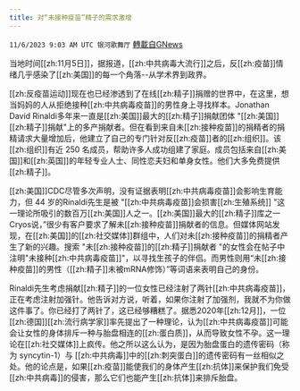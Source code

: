 ```yaml
---
title: 对“未接种疫苗”精子的需求激增
---
```

`11/6/2023 9:03 AM UTC 银河歌舞厅` [轉載自GNews](https://gnews.org/articles/1928753)

当地时间[[zh:11月5日]]，据报道，[[zh:中共病毒大流行]]之后，反[[zh:疫苗]]情绪几乎感染了[[zh:美国]]的每一个角落--从学术界到政界。

[[zh:反疫苗运动]]现在也已经渗透到了在线[[zh:精子]]捐赠的世界中，在这里，想当妈妈的人从拒绝接种[[zh:中共病毒疫苗]]的男性身上寻找样本。Jonathan David Rinaldi多年来一直是[[zh:美国]]最大的[[zh:精子]]捐献团体 "[[zh:美国]][[zh:精子]]捐献"上的多产捐献者。但在看到来自未[[zh:接种疫苗]]的捐精者的捐精请求大量增加后，他建立了自己的专门针对反[[zh:疫苗]]者的[[zh:组织]]。该[[zh:组织]]有近 250 名成员，帮助许多人成功组建了家庭。成员包括来自[[zh:美国]]和[[zh:英国]]的年轻专业人士、同性恋夫妇和单身女性。他们大多免费提供[[zh:精子]]。

[[zh:美国]]CDC尽管多次声明，没有证据表明[[zh:中共病毒疫苗]]会影响生育能力，但 44 岁的Rinaldi先生是被 "[[zh:中共病毒疫苗]]会损害[[zh:生殖系统]] "这一理论所吸引的数百万[[zh:美国]]人之一。[[zh:美国]]最大的[[zh:精子]]库之一Cryos说，”很少有客户要求了解未[[zh:接种疫苗]]捐献者的信息。但媒体网站发现，在[[zh:美国]]的[[zh:社交媒体]]群组中，人们对未[[zh:接种疫苗]]的捐精者产生了新的兴趣。搜索 "未[[zh:接种疫苗]]的[[zh:精子]]捐献者 "的女性会在帖子中注明"未接种[[zh:中共病毒疫苗]]"，以寻找生孩子的伴侣。而男性则用“未[[zh:接种疫苗]]的男性（[[zh:精子]]未被mRNA修饰）”等词语来表明自己的身份。

Rinaldi先生考虑捐献[[zh:精子]]的一位女性已经注射了两针[[zh:中共病毒疫苗]]，正在考虑注射加强针。他告诉对方说，听着，如果你注射了加强剂，我就不为你做这件事了。你已经打了两针了，这已经够糟糕了。据悉2020年[[zh:12月]]，一位[[zh:德国]][[zh:流行病学家]]率先提出了一种理论，认为[[zh:中共病毒疫苗]]可能会让女性的身体排斥一种与胎盘相连的[[zh:蛋白质]]，从而导致女性不孕。这一理论在[[zh:社交媒体]]上疯传。他之所以这么认为，是因为胎盘蛋白的遗传密码（称为 syncytin-1）与 [[zh:中共病毒]]中的[[zh:刺突蛋白]]的遗传密码有一丝相似之处。他的论点是，如果[[zh:疫苗]]能使我们的身体产生[[zh:抗体]]来保护我们免受[[zh:中共病毒]]的侵害，那么它们也能产生[[zh:抗体]]来排斥胎盘。
